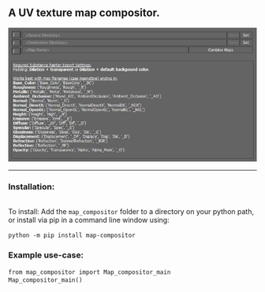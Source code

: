 ## A UV texture map compositor.


![alt text](https://raw.githubusercontent.com/m3trik/map-compositor/master/docs/map-compositor-demo.png)

---

### Installation:

###### 

To install:
Add the `map_compositor` folder to a directory on your python path, or
install via pip in a command line window using:
```
python -m pip install map-compositor
```

### Example use-case:
```
from map_compositor import Map_compositor_main
Map_compositor_main()
```